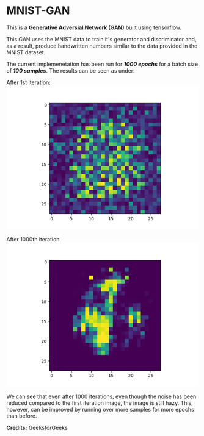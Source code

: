 # MNIST-GAN

This is a **Generative Adversial Network (GAN)** built using tensorflow.

This GAN uses the MNIST data to train it's generator and discriminator and, as a result, produce handwritten numbers similar to the data provided in the MNIST dataset.

The current implemenetation has been run for ***1000 epochs*** for a batch size of ***100 samples***. The results can be seen as under:

After 1st iteration:<br>
![Epoch 0](https://github.com/nsurampu/MNIST-GAN/blob/master/epoch0.png)

After 1000th iteration<br>
![Epoch 999](https://github.com/nsurampu/MNIST-GAN/blob/master/epoch999.png)

We can see that even after 1000 iterations, even though the noise has been reduced compared to the first iteration image, the image is still hazy. This, however, can be improved by running over more samples for more epochs than before.


**Credits:** GeeksforGeeks
